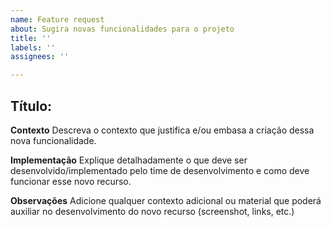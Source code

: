 ```yaml
---
name: Feature request
about: Sugira novas funcionalidades para o projeto
title: ''
labels: ''
assignees: ''

---
```


## Título:

**Contexto**
Descreva o contexto que justifica e/ou embasa a criação dessa nova funcionalidade.

**Implementação**
Explique detalhadamente o que deve ser desenvolvido/implementado pelo time de desenvolvimento e como deve funcionar esse novo recurso.

**Observações**
Adicione qualquer contexto adicional ou material que poderá auxiliar no desenvolvimento do novo recurso (screenshot, links, etc.)

